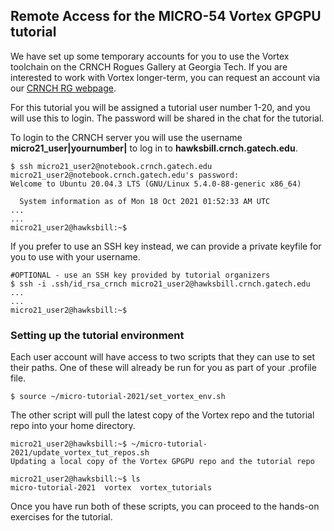 ## Remote Access for the MICRO-54 Vortex GPGPU tutorial

We have set up some temporary accounts for you to use the Vortex toolchain on the CRNCH Rogues Gallery at Georgia Tech. If you are interested to work with Vortex longer-term, you can request an account via our [CRNCH RG webpage](https://crnch-rg.cc.gatech.edu/request-access/).



For this tutorial you will be assigned a tutorial user number 1-20, and you will use this to login. The password will be shared in the chat for the tutorial.

To login to the CRNCH server you will use the username **micro21_user|yournumber|** to log in to **hawksbill.crnch.gatech.edu**.

```
$ ssh micro21_user2@notebook.crnch.gatech.edu
micro21_user2@notebook.crnch.gatech.edu's password:
Welcome to Ubuntu 20.04.3 LTS (GNU/Linux 5.4.0-88-generic x86_64)

  System information as of Mon 18 Oct 2021 01:52:33 AM UTC
...
...
micro21_user2@hawksbill:~$
```

If you prefer to use an SSH key instead, we can provide a private keyfile for you to use with your username.

```
#OPTIONAL - use an SSH key provided by tutorial organizers
$ ssh -i .ssh/id_rsa_crnch micro21_user2@hawksbill.crnch.gatech.edu
...
...
micro21_user2@hawksbill:~$
```

### Setting up the tutorial environment

Each user account will have access to two scripts that they can use to set their paths. One of these will already be run for you as part of your .profile file. 

```
$ source ~/micro-tutorial-2021/set_vortex_env.sh
```

The other script will pull the latest copy of the Vortex repo and the tutorial repo into your home directory. 

```
micro21_user2@hawksbill:~$ ~/micro-tutorial-2021/update_vortex_tut_repos.sh
Updating a local copy of the Vortex GPGPU repo and the tutorial repo

micro21_user2@hawksbill:~$ ls
micro-tutorial-2021  vortex  vortex_tutorials
```

Once you have run both of these scripts, you can proceed to the hands-on exercises for the tutorial.


